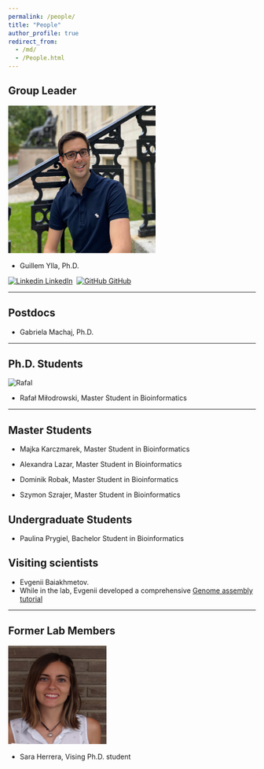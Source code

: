 ```yaml
---
permalink: /people/
title: "People"
author_profile: true
redirect_from: 
  - /md/
  - /People.html
---
```



## Group Leader


<img src="../images/Ylla_Harvard1_squared.jpg" alt="Ylla" width="300" height="300"/>

- Guillem Ylla, Ph.D.


[![Linkedin](https://i.stack.imgur.com/gVE0j.png) LinkedIn](https://www.linkedin.com/in/gylla)&nbsp;
[![GitHub](https://i.stack.imgur.com/tskMh.png) GitHub](https://github.com/guillemylla)

---

## Postdocs

- Gabriela Machaj, Ph.D.

---

## Ph.D. Students

<img src="../images/Rafal_M_squared.png" alt="Rafal" width="200" height="200"/>

- Rafał Miłodrowski, Master Student in Bioinformatics


---

## Master Students

- Majka Karczmarek, Master Student in Bioinformatics

- Alexandra Lazar, Master Student in Bioinformatics

- Dominik Robak, Master Student in Bioinformatics

- Szymon Szrajer, Master Student in Bioinformatics

## Undergraduate Students

- Paulina Prygiel, Bachelor Student in Bioinformatics

## Visiting scientists

* Evgenii Baiakhmetov.
 * While in the lab, Evgenii developed a comprehensive [Genome assembly tutorial ]( https://niwdoog.github.io/Genome_Assembly_Long_Reads_Hi-C/)


---


## Former Lab Members


<img src="../images/sara_squared.jpg" alt="Sara" width="200" height="200"/>

- Sara Herrera, Vising Ph.D. student
